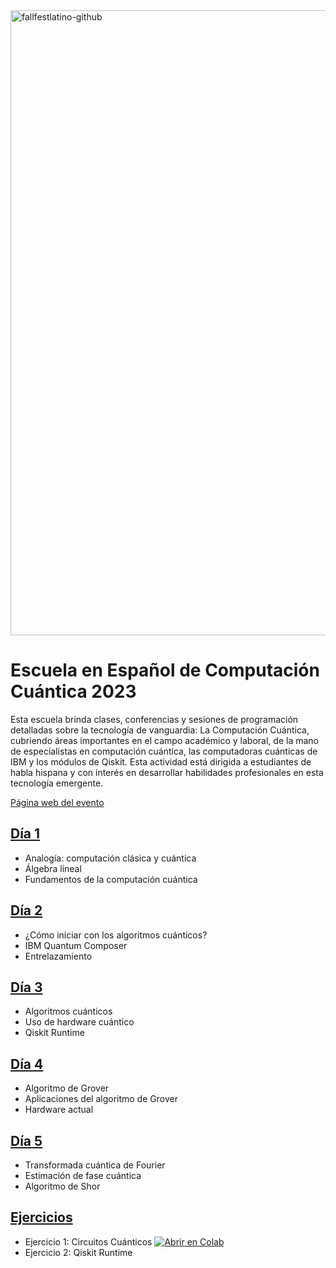 <img width="1000" alt="fallfestlatino-github" src="https://github.com/fall-fest-latino/escuela-de-computacion-cuantica-2023/assets/1554515/27b9064b-5310-4bcd-baae-640eef67c4bc">


# Escuela en Español de Computación Cuántica 2023

Esta escuela brinda clases, conferencias y sesiones de programación detalladas sobre la tecnología de vanguardia: La Computación Cuántica, cubriendo áreas importantes en el campo académico y laboral, de la mano de especialistas en computación cuántica, las computadoras cuánticas de IBM y los módulos de Qiskit. Esta actividad está dirigida a estudiantes de habla hispana y con interés en desarrollar habilidades profesionales en esta tecnología emergente.

[Página web del evento](https://www.cofalumniusb.org/qiskit-escuela-de-verano-2023)


## [Día 1](https://github.com/fall-fest-latino/escuela-de-computacion-cuantica-2023/tree/main/dia01)
- Analogía: computación clásica y cuántica
- Álgebra líneal
- Fundamentos de la computación cuántica


## [Día 2](https://github.com/fall-fest-latino/escuela-de-computacion-cuantica-2023/tree/main/dia02)
- ¿Cómo iniciar con los algoritmos cuánticos?
- IBM Quantum Composer
- Entrelazamiento


## [Día 3](https://github.com/fall-fest-latino/escuela-de-computacion-cuantica-2023/tree/main/dia03)
- Algoritmos cuánticos
- Uso de hardware cuántico
- Qiskit Runtime


## [Día 4](https://github.com/fall-fest-latino/escuela-de-computacion-cuantica-2023/tree/main/dia04)
- Algoritmo de Grover
- Aplicaciones del algoritmo de Grover
- Hardware actual


## [Día 5](https://github.com/fall-fest-latino/escuela-de-computacion-cuantica-2023/tree/main/dia05)
- Transformada cuántica de Fourier
- Estimación de fase cuántica
- Algoritmo de Shor


## [Ejercicios](https://github.com/fall-fest-latino/escuela-de-computacion-cuantica-2023/tree/main/ejercicios)
- Ejercicio 1: Circuitos Cuánticos [![Abrir en Colab](https://colab.research.google.com/assets/colab-badge.svg)](https://colab.research.google.com/drive/1S7x_zm6rB8okAu_AXt9QkTkrIHb5DiiE?usp=sharing)
- Ejercicio 2: Qiskit Runtime


